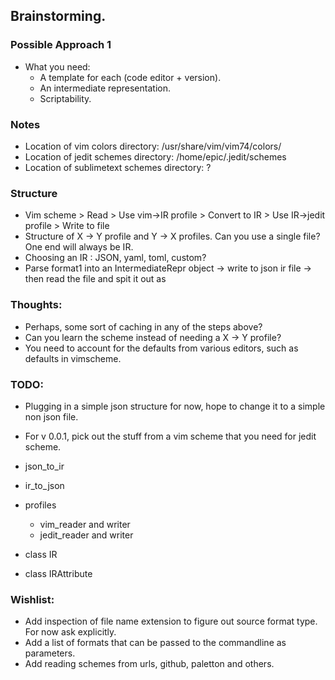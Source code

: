 ## Brainstorming.

### Possible Approach 1

- What you need:
	- A template for each (code editor + version).
	- An intermediate representation.
	- Scriptability.

### Notes

- Location of vim colors directory: /usr/share/vim/vim74/colors/
- Location of jedit schemes directory: /home/epic/.jedit/schemes
- Location of sublimetext schemes directory: ?


### Structure

- Vim scheme > Read > Use vim->IR profile > Convert to IR > Use IR->jedit profile > Write to file
- Structure of X -> Y profile and Y -> X profiles. Can you use a single file? One end will always be IR.
- Choosing an IR : JSON, yaml, toml, custom?
- Parse format1 into an IntermediateRepr object -> write to json ir file -> then read the file and spit it out as

### Thoughts:

- Perhaps, some sort of caching in any of the steps above?
- Can you learn the scheme instead of needing a X -> Y profile?
- You need to account for the defaults from various editors, such as defaults in vimscheme.

### TODO:

- Plugging in a simple json structure for now, hope to change it to a simple non json file.
- For v 0.0.1, pick out the stuff from a vim scheme that you need for jedit scheme.


- json_to_ir
- ir_to_json
- profiles
	- vim_reader and writer
	- jedit_reader and writer
- class IR
- class IRAttribute


### Wishlist:

- Add inspection of file name extension to figure out source format type. For now ask explicitly.
- Add a list of formats that can be passed to the commandline as parameters.
- Add reading schemes from urls, github, paletton and others.
